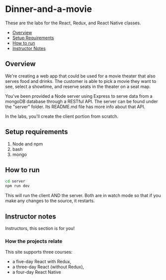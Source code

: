 # Dinner-and-a-movie

These are the labs for the React, Redux, and React Native classes. 

* [Overview](#Overview)
* [Setup Requirements](#Setup-Requirements)
* [How to run](#how-to-run)
* [Instructor Notes](#instructor-notes)

## Overview
We're creating a web app that could be used for a movie theater that also serves food and drinks. The customer is able to pick a movie they want to see, select a showtime, and reserve seats in the theater on a seat map.

You've been provided a Node server using Express to serve data from a mongoDB database through a RESTful API. The server can be found under the "server" folder. Its README.md file has more info about that API.

In the labs, you'll create the client portion from scratch.

## Setup requirements
1. Node and npm
1. bash
1. mongo

## How to run
```bash
cd server
npm run dev
```
This will run the client AND the server. Both are in watch mode so that if you make any changes to the source, it restarts.

## Instructor notes
Instructors, this section is for you! 

### How the projects relate
This site supports three courses:
* a five-day React with Redux, 
* a three-day React (without Redux),
* a four-day React Native